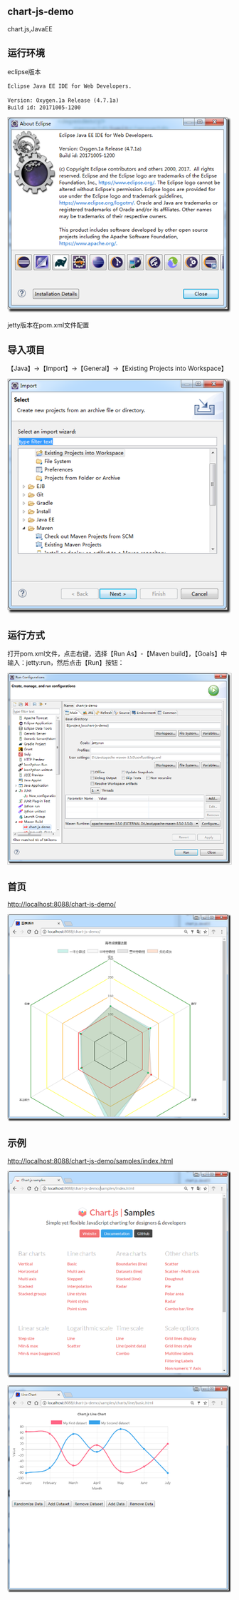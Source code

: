 ##  chart-js-demo ##
chart.js,JavaEE

## 运行环境 ##
eclipse版本

	Eclipse Java EE IDE for Web Developers.
	
	Version: Oxygen.1a Release (4.7.1a)
	Build id: 20171005-1200

![](https://github.com/CoderDream/chart-js-demo/blob/master/snapshot/05.eclipse.version.png)

jetty版本在pom.xml文件配置

## 导入项目 ##

【Java】->【Import】->【General】->【Existing Projects into Workspace】

![](https://github.com/CoderDream/chart-js-demo/blob/master/snapshot/00.import.png)


## 运行方式 ##

打开pom.xml文件，点击右键，选择【Run As】-【Maven build】，【Goals】中输入：jetty:run，然后点击【Run】按钮：

![](https://github.com/CoderDream/chart-js-demo/blob/master/snapshot/01.run.png)


## 首页 ##

[http://localhost:8088/chart-js-demo/](http://localhost:8088/chart-js-demo/)

![](https://github.com/CoderDream/chart-js-demo/blob/master/snapshot/02.index.png)

## 示例 ##

[http://localhost:8088/chart-js-demo/samples/index.html](http://localhost:8088/chart-js-demo/samples/index.html)

![](https://github.com/CoderDream/chart-js-demo/blob/master/snapshot/03.samples.png)


![](https://github.com/CoderDream/chart-js-demo/blob/master/snapshot/04.basic_line.png)

